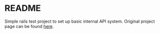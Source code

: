 # README

Simple rails test project to set up basic internal API system. Original project page can be found [here](https://www.theodinproject.com/lessons/ruby-on-rails-kittens-api).
